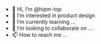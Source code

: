 - 👋 Hi, I’m @hipm-top
- 👀 I’m interested in product design
- 🌱 I’m currently learning ...
- 💞️ I’m looking to collaborate on ...
- 📫 How to reach me ...

<!---
hipm-top/hipm-top is a ✨ special ✨ repository because its `README.md` (this file) appears on your GitHub profile.
You can click the Preview link to take a look at your changes.
--->

